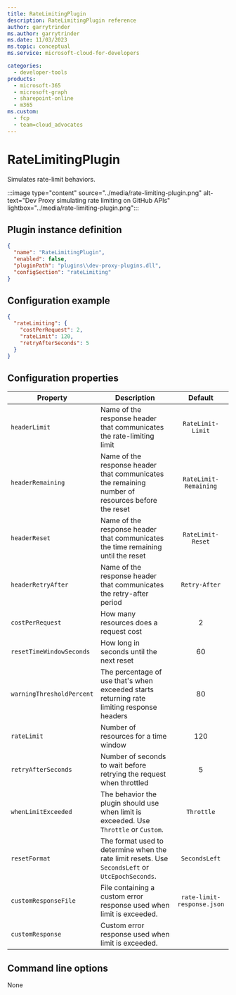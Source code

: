 ```yaml
---
title: RateLimitingPlugin
description: RateLimitingPlugin reference
author: garrytrinder
ms.author: garrytrinder
ms.date: 11/03/2023
ms.topic: conceptual
ms.service: microsoft-cloud-for-developers

categories:
  - developer-tools
products:
  - microsoft-365
  - microsoft-graph
  - sharepoint-online
  - m365
ms.custom:
  - fcp
  - team=cloud_advocates
---
```


# RateLimitingPlugin

Simulates rate-limit behaviors.

:::image type="content" source="../media/rate-limiting-plugin.png" alt-text="Dev Proxy simulating rate limiting on GitHub APIs" lightbox="../media/rate-limiting-plugin.png":::

## Plugin instance definition

```json
{
  "name": "RateLimitingPlugin",
  "enabled": false,
  "pluginPath": "plugins\\dev-proxy-plugins.dll",
  "configSection": "rateLimiting"
}
```

## Configuration example

```json
{
  "rateLimiting": {
    "costPerRequest": 2,
    "rateLimit": 120,
    "retryAfterSeconds": 5
  }
}
```

## Configuration properties

| Property                  | Description                                                                                      |          Default           |
| ------------------------- | ------------------------------------------------------------------------------------------------ | :------------------------: |
| `headerLimit`             | Name of the response header that communicates the rate-limiting limit                            |     `RateLimit-Limit`      |
| `headerRemaining`         | Name of the response header that communicates the remaining number of resources before the reset |   `RateLimit-Remaining`    |
| `headerReset`             | Name of the response header that communicates the time remaining until the reset                 |     `RateLimit-Reset`      |
| `headerRetryAfter`        | Name of the response header that communicates the retry-after period                             |       `Retry-After`        |
| `costPerRequest`          | How many resources does a request cost                                                           |             2              |
| `resetTimeWindowSeconds`  | How long in seconds until the next reset                                                         |             60             |
| `warningThresholdPercent` | The percentage of use that's when exceeded starts returning rate limiting response headers     |             80             |
| `rateLimit`               | Number of resources for a time window                                                            |            120             |
| `retryAfterSeconds`       | Number of seconds to wait before retrying the request when throttled                             |             5              |
| `whenLimitExceeded`       | The behavior the plugin should use when limit is exceeded. Use `Throttle` or `Custom`.          |         `Throttle`         |
| `resetFormat`             | The format used to determine when the rate limit resets. Use `SecondsLeft` or `UtcEpochSeconds`. |       `SecondsLeft`        |
| `customResponseFile`      | File containing a custom error response used when limit is exceeded.                             | `rate-limit-response.json` |
| `customResponse`          | Custom error response used when limit is exceeded.                                               |                            |

## Command line options

None
